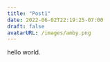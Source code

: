 ```yaml
---
title: "Post1"
date: 2022-06-02T22:19:25-07:00
draft: false
avatarURL: /images/amby.png
---
```


hello world.
